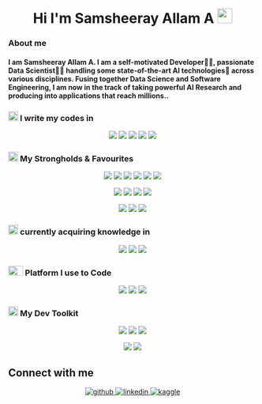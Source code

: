 <h1 align=center>
  Hi I'm Samsheeray Allam A
  <img src="https://media.giphy.com/media/hvRJCLFzcasrR4ia7z/giphy.gif" width="30px"/>
</h1>

### About me

#### I am Samsheeray Allam A. I am a self-motivated Developer👨‍💻, passionate Data Scientist👨‍🔬 handling some state-of-the-art AI technologies🌟 across various disciplines. Fusing together Data Science and Software Engineering, I am now in the track of taking powerful AI Research and producing into applications that reach millions..

<!--<img align="right" alt="Coding" width="200" src="https://cdn.dribbble.com/users/1292677/screenshots/6139167/media/fcf7fd0c619bb87706533079240915f3.gif">-->

### <img src="https://emojipedia-us.s3.dualstack.us-west-1.amazonaws.com/thumbs/120/apple/325/man-technologist_1f468-200d-1f4bb.png" width="20px"/> I write my codes in

<div align = center>
  
![](https://img.shields.io/badge/Python-011D3E?style=for-the-badge&logo=python&logoColor=yellow)
![](https://img.shields.io/badge/JavaScript-F7DF1E?style=for-the-badge&logo=javascript&logoColor=black)
![](https://img.shields.io/badge/HTML5-E34F26?style=for-the-badge&logo=html5&logoColor=white)
![](https://img.shields.io/badge/CSS3-1572B6?style=for-the-badge&logo=css3&logoColor=white)
![](https://img.shields.io/badge/C-00599C?style=for-the-badge&logo=c&logoColor=white)
  
</div>


### <img src= "https://emojipedia-us.s3.dualstack.us-west-1.amazonaws.com/thumbs/120/google/350/flexed-biceps_1f4aa.png" width="20px"/> My Strongholds & Favourites

<div align=center>

![](https://img.shields.io/badge/TensorFlow-FF6F00?style=for-the-badge&logo=tensorflow&logoColor=white)
![](https://img.shields.io/badge/Keras-E50505?style=for-the-badge&logo=keras&logoColor=white)
![](https://img.shields.io/badge/Numpy-07B4C8?style=for-the-badge&logo=numpy&logoColor=white)
![](https://img.shields.io/badge/Pandas-011D3E?style=for-the-badge&logo=pandas&logoColor=white)
![](https://img.shields.io/badge/SciKitLearn-0AA7F5?style=for-the-badge&logo=scikitlearn&logoColor=orange)
![](https://img.shields.io/badge/Pytorch-160300?style=for-the-badge&logo=pytorch&logoColor=red)
  
  ![](https://img.shields.io/badge/Flask-000000?style=for-the-badge&logo=flask&logoColor=white)
  ![](https://img.shields.io/badge/FastApi-333434?style=for-the-badge&logo=fastapi&logoColor=059999)
  ![](https://img.shields.io/badge/Django-092E20?style=for-the-badge&logo=django&logoColor=white)
  ![](https://img.shields.io/badge/MongoDB-4EA94B?style=for-the-badge&logo=mongodb&logoColor=white)
  
  ![](https://img.shields.io/badge/React-20232A?style=for-the-badge&logo=react&logoColor=61DAFB)
  ![](https://img.shields.io/badge/Node.js-43853D?style=for-the-badge&logo=node.js&logoColor=white)
  ![](https://img.shields.io/badge/MySQL-005C84?style=for-the-badge&logo=mysql&logoColor=white)
  
  
</div>

  
### <img src="https://emojipedia-us.s3.dualstack.us-west-1.amazonaws.com/thumbs/120/apple/325/student_1f9d1-200d-1f393.png" width="20px"/> currently acquiring knowledge in

<div align=center>
  
![](https://img.shields.io/badge/OpenCv-C60906?style=for-the-badge&logo=opencv&logoColor=white)
![](https://img.shields.io/badge/PowerBi-000000?style=for-the-badge&logo=powerbi&logoColor=yellow)
![](https://img.shields.io/badge/ApacheHadoop-0DE8D8?style=for-the-badge&logo=apachehadoop&logoColor=black)

</div>
  

### <img src="https://miro.medium.com/max/1360/0*7Q3yvSIv_t0ioJ-Z.gif" width="30px" height="20"/> Platform I use to Code

<div align=center>

![](https://img.shields.io/badge/Visual_Studio_Code-0078D4?style=for-the-badge&logo=visual%20studio%20code&logoColor=white)
![](https://img.shields.io/badge/Colab-F9AB00?style=for-the-badge&logo=googlecolab&color=525252)
![](https://img.shields.io/badge/sublime_text-%23575757.svg?&style=for-the-badge&logo=sublime-text&logoColor=important)


</div>


### <img src="https://emojipedia-us.s3.dualstack.us-west-1.amazonaws.com/thumbs/120/apple/325/hammer-and-wrench_1f6e0-fe0f.png" width="20px"/> My Dev Toolkit

<div align=center>

![](https://img.shields.io/badge/Heroku-430098?style=for-the-badge&logo=heroku&logoColor=white)
![](https://img.shields.io/badge/Docker-blue?style=for-the-badge&logo=docker&logoColor=white)
![](https://img.shields.io/badge/Amazon_AWS-232F3E?style=for-the-badge&logo=amazon-aws&logoColor=white)


  ![](https://img.shields.io/badge/GitHub-black?style=for-the-badge&logo=github&logoColor=white)
  ![](https://img.shields.io/badge/Linux-black?style=for-the-badge&logo=linux&logoColor=yellow)

</div>

## Connect with me  
<div align="center">
<a href="https://github.com/Samsheer1027" target="_blank">
<img src=https://img.shields.io/badge/github-%2324292e.svg?&style=for-the-badge&logo=github&logoColor=white alt=github style="margin-bottom: 5px;" />
</a>
<a href="https://www.linkedin.com/in/samsheeray-allam-a-411b70229/" target="_blank">
<img src=https://img.shields.io/badge/linkedin-%231E77B5.svg?&style=for-the-badge&logo=linkedin&logoColor=white alt=linkedin style="margin-bottom: 5px;" />
</a>
<a href="https://www.kaggle.com/samsheerayallama" target="_blank">
<img src=https://img.shields.io/badge/kaggle-%232E87FB.svg?&style=for-the-badge&logo=kaggle&logoColor=white alt=kaggle style="margin-bottom: 5px;" />
</a> 
</div>  
